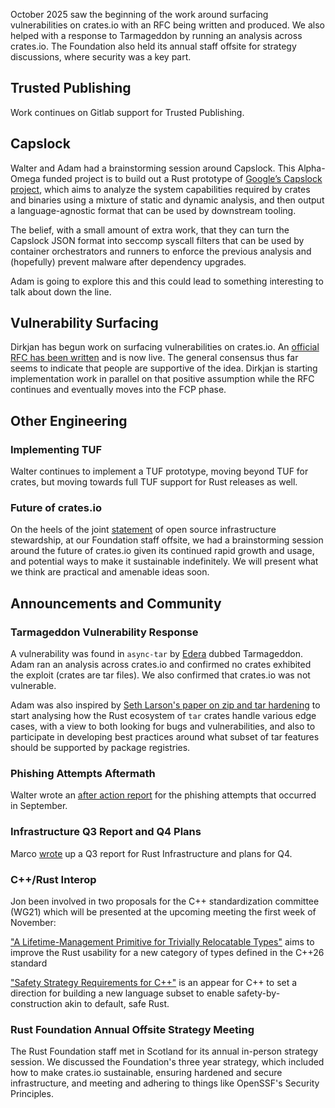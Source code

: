 October 2025 saw the beginning of the work around surfacing vulnerabilities on crates.io with an RFC being written and produced. We also helped with a response to Tarmageddon by running an analysis across crates.io. The Foundation also held its annual staff offsite for strategy discussions, where security was a key part.

## Trusted Publishing

Work continues on Gitlab support for Trusted Publishing.

## Capslock

Walter and Adam had a brainstorming session around Capslock. This Alpha-Omega funded project is to build out a Rust prototype of [Google’s Capslock project](https://github.com/google/capslock), which aims to analyze the system capabilities required by crates and binaries using a mixture of static and dynamic analysis, and then output a language-agnostic format that can be used by downstream tooling.

The belief, with a small amount of extra work, that they can turn the Capslock JSON format into seccomp syscall filters that can be used by container orchestrators and runners to enforce the previous analysis and (hopefully) prevent malware after dependency upgrades.

Adam is going to explore this and this could lead to something interesting to talk about down the line.

## Vulnerability Surfacing

Dirkjan has begun work on surfacing vulnerabilities on crates.io. An [official RFC has been written](https://github.com/rust-lang/rfcs/pull/3872) and is now live. The general consensus thus far seems to indicate that people are supportive of the idea. Dirkjan is starting implementation work in parallel on that positive assumption while the RFC continues and eventually moves into the FCP phase.

## Other Engineering

### Implementing TUF

Walter continues to implement a TUF prototype, moving beyond TUF for crates, but moving towards full TUF support for Rust releases as well.

### Future of crates.io

On the heels of the joint [statement](https://rustfoundation.org/media/rust-foundation-signs-joint-statement-on-open-source-infrastructure-stewardship/) of open source infrastructure stewardship, at our Foundation staff offsite, we had a brainstorming session around the future of crates.io given its continued rapid growth and usage, and potential ways to make it sustainable indefinitely. We will present what we think are practical and amenable ideas soon.

## Announcements and Community

### Tarmageddon Vulnerability Response

A vulnerability was found in `async-tar` by [Edera](https://edera.dev/stories/tarmageddon) dubbed Tarmageddon. Adam ran an analysis across crates.io and confirmed no crates exhibited the exploit (crates are tar files). We also confirmed that crates.io was not vulnerable.

Adam was also inspired by [Seth Larson's paper on zip and tar hardening](https://alpha-omega.dev/wp-content/uploads/sites/22/2025/10/ao_wp_102725a.pdf) to start analysing how the Rust ecosystem of `tar` crates handle various edge cases, with a view to both looking for bugs and vulnerabilities, and also to participate in developing best practices around what subset of tar features should be supported by package registries.

### Phishing Attempts Aftermath

Walter wrote an [after action report](https://hackmd.io/@cWcJa4-JQNOtacfKywdqxA/Sk57Hmn2xl) for the phishing attempts that occurred in September.

### Infrastructure Q3 Report and Q4 Plans

Marco [wrote](https://blog.rust-lang.org/inside-rust/2025/10/16/infrastructure-team-q3-recap-and-q4-plan/) up a Q3 report for Rust Infrastructure and plans for Q4.

### C++/Rust Interop

Jon been involved in two proposals for the C++ standardization committee (WG21) which will be presented at the upcoming meeting the first week of November:

["A Lifetime-Management Primitive for Trivially Relocatable Types"](https://www.open-std.org/jtc1/sc22/wg21/docs/papers/2025/p3858r0.pdf) aims to improve the Rust usability for a new category of types defined in the C++26 standard

["Safety Strategy Requirements for C++"](https://www.open-std.org/jtc1/sc22/wg21/docs/papers/2025/p3874r0.pdf) is an appear for C++ to set a direction for building a new language subset to enable safety-by-construction akin to default, safe Rust.

### Rust Foundation Annual Offsite Strategy Meeting

The Rust Foundation staff met in Scotland for its annual in-person strategy session. We discussed the Foundation's three year strategy, which included how to make crates.io sustainable, ensuring hardened and secure infrastructure, and meeting and adhering to things like OpenSSF's Security Principles.
